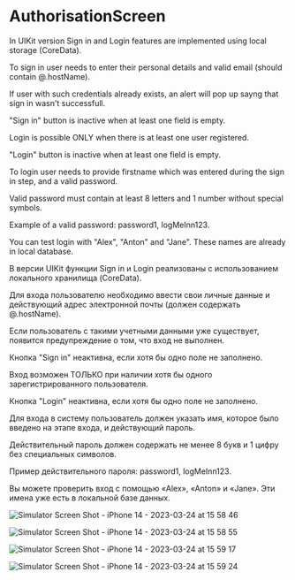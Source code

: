 # AuthorisationScreen

In UIKit version Sign in and Login features are implemented using local storage (CoreData). 

To sign in user needs to enter their personal details and valid email (should contain @.hostName). 

If user with such credentials already exists, an alert will pop up sayng that sign in wasn't successfull.

"Sign in" button is inactive when at least one field is empty.

Login is possible ONLY when there is at least one user registered.

"Login" button is inactive when at least one field is empty.

To login user needs to provide firstname which was entered during the sign in step, and a valid password.

Valid password must contain at least 8 letters and 1 number without special symbols.

Example of a valid password: password1, logMeInn123.

You can test login with "Alex", "Anton" and "Jane". These names are already in local database.

В версии UIKit функции Sign in и Login реализованы с использованием локального хранилища (CoreData).


Для входа пользователю необходимо ввести свои личные данные и действующий адрес электронной почты (должен содержать @.hostName).

Если пользователь с такими учетными данными уже существует, появится предупреждение о том, что вход не выполнен.

Кнопка "Sign in" неактивна, если хотя бы одно поле не заполнено.

Вход возможен ТОЛЬКО при наличии хотя бы одного зарегистрированного пользователя.

Кнопка "Login" неактивна, если хотя бы одно поле не заполнено.

Для входа в систему пользователь должен указать имя, которое было введено на этапе входа, и действующий пароль.

Действительный пароль должен содержать не менее 8 букв и 1 цифру без специальных символов.

Пример действительного пароля: password1, logMeInn123.

Вы можете проверить вход с помощью «Alex», «Anton» и «Jane». Эти имена уже есть в локальной базе данных.

![Simulator Screen Shot - iPhone 14 - 2023-03-24 at 15 58 46](https://user-images.githubusercontent.com/105043706/227527755-866f26bd-3263-437e-a32d-ae483553bbbd.png)

![Simulator Screen Shot - iPhone 14 - 2023-03-24 at 15 58 55](https://user-images.githubusercontent.com/105043706/227527782-cc2d2808-1632-4768-bdb3-1983689e90fd.png)

![Simulator Screen Shot - iPhone 14 - 2023-03-24 at 15 59 17](https://user-images.githubusercontent.com/105043706/227527796-2e810672-3bcc-4907-9b4a-7cd777686d07.png)

![Simulator Screen Shot - iPhone 14 - 2023-03-24 at 15 59 24](https://user-images.githubusercontent.com/105043706/227527810-6d508f65-74c3-4ffb-a51e-d8bdaee20501.png)

